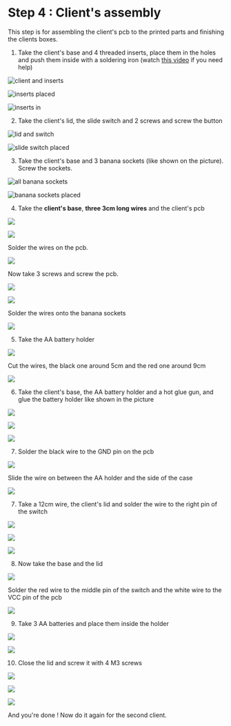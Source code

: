 # Step 4 : Client's assembly

This step is for assembling the client's pcb to the printed parts and finishing the clients boxes.



1. Take the client's base and 4 threaded inserts, place them in the holes and push them inside with a soldering iron (watch [this video](https://www.youtube.com/watch?v=KqSmCHr4fdA) if you need help) 

![client and inserts](https://imgur.com/R1LhtNj.jpg)

![inserts placed](https://imgur.com/dvXjg63.jpg)

![inserts in](https://imgur.com/9OzQVu6.jpg)

2. Take the client's lid, the slide switch and 2 screws and screw the button

![lid and switch](https://imgur.com/Cs24TUH.jpg)

![slide switch placed](https://imgur.com/D5dscS8.jpg)

3. Take the client's base and 3 banana sockets (like shown on the picture). Screw the sockets.

![all banana sockets](https://imgur.com/ymUlf1k.jpg)

![banana sockets placed](https://imgur.com/pYlZJKL.jpg)

4. Take the **client's base**, **three 3cm  long wires** and the client's pcb 

![](https://imgur.com/B2fc3cc.jpg)

![](https://imgur.com/R1S7trE.jpg)

Solder the wires on the pcb.

![](https://imgur.com/x8dDLox.jpg)

Now take 3 screws and screw the pcb.

![](https://imgur.com/sL3zLoo.jpg)

![](https://imgur.com/LNjv44n.jpg)

Solder the wires onto the banana sockets

![](https://imgur.com/t999lP6.jpg)

5. Take the AA battery holder

![](https://imgur.com/RClkQdn.jpg)

Cut the wires, the black one around 5cm and the red one around 9cm

![](https://imgur.com/Bi2fozu.jpg)

6. Take the client's base, the AA battery holder and a hot glue gun, and glue the battery holder like shown in the picture

![](https://imgur.com/r6rg6Jx.jpg)

![](https://imgur.com/end1kuB.jpg)

![](https://imgur.com/fdfQmhg.jpg)

7. Solder the black wire to the GND pin on the pcb

![](https://imgur.com/YLIFH8b.jpg)

Slide the wire on between the AA holder and the side of the case

![](https://imgur.com/O9EajnS.jpg)

7. Take a 12cm wire, the client's lid and solder the wire to the right pin of the switch

![](https://imgur.com/qUnc14y.jpg)

![](https://imgur.com/sKiP39P.jpg)

![](https://imgur.com/d6Ng6Z1.jpg)



8. Now take the base and the lid

![](https://imgur.com/zEfzk2a.jpg)

Solder the red wire to the middle pin of the switch and the white wire to the VCC pin of the pcb

![](https://imgur.com/K1nlEhj.jpg)

9. Take 3 AA batteries and place them inside the holder

![](https://imgur.com/c4EJQSv.jpg)

![](https://imgur.com/cESj611.jpg)

10. Close the lid and screw it with 4 M3 screws

![](https://imgur.com/F24S9Qv.jpg)

![](https://imgur.com/K2deruR.jpg)

![](https://imgur.com/wyNd3vk.jpg)



And you're done ! Now do it again for the second client.